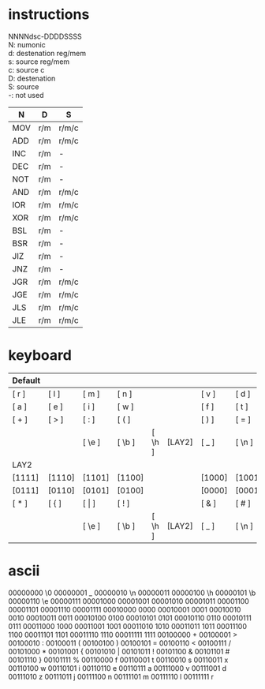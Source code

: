 
# instructions

NNNNdsc-DDDDSSSS  
N: numonic  
d: destenation reg/mem  
s: source reg/mem  
c: source c  
D: destenation  
S: source  
-: not used  

| N | D | S |
|---|---|---|
| MOV | r/m | r/m/c |
| ADD | r/m | r/m/c |
| INC | r/m | - |
| DEC | r/m | - |
| NOT | r/m | - |
| AND | r/m | r/m/c |
| IOR | r/m | r/m/c |
| XOR | r/m | r/m/c |
| BSL | r/m | - |
| BSR | r/m | - |
| JIZ | r/m | - |
| JNZ | r/m | - |
| JGR | r/m | r/m/c |
| JGE | r/m | r/m/c |
| JLS | r/m | r/m/c |
| JLE | r/m | r/m/c |

# keyboard

|Default|   |   |   |   |   |   |   |   |   |
|---|---|---|---|---|---|---|---|---|---|
|[ r  ]|[ l  ]|[ m  ]|[ n  ]|      |      |[ v  ]|[ d  ]|[ z  ]|[ j  ]| 111xxx
|[ a  ]|[ e  ]|[ i  ]|[ w  ]|      |      |[ f  ]|[ t  ]|[ s  ]|[ x  ]| 110xxx
|[ +  ]|[ >  ]|[ :  ]|[ (  ]|      |      |[ )  ]|[ =  ]|[ <  ]|[ /  ]| 100xxx
|      |      |[ \e ]|[ \b ]|[ \h ]|[LAY2]|[ _  ]|[ \n ]|      |      |
|LAY2|   |   |   |   |   |   |   |   |   |
|[1111]|[1110]|[1101]|[1100]|      |      |[1000]|[1001]|[1010]|[1011]| 011xxx
|[0111]|[0110]|[0101]|[0100]|      |      |[0000]|[0001]|[0010]|[0011]| 010xxx
|[ *  ]|[ {  ]|[ \| ]|[ !  ]|      |      |[ &  ]|[ #  ]|[ }  ]|[ %  ]| 101xxx
|      |      |[ \e ]|[ \b ]|[ \h ]|[LAY2]|[ _  ]|[ \n ]|      |      |

# ascii

00000000 \0
00000001 _
00000010 \n
00000011
00000100 \h
00000101 \b
00000110 \e
00000111
00001000
00001001
00001010
00001011
00001100
00001101
00001110
00001111
00010000 0000
00010001 0001
00010010 0010
00010011 0011
00010100 0100
00010101 0101
00010110 0110
00010111 0111
00011000 1000
00011001 1001
00011010 1010
00011011 1011
00011100 1100
00011101 1101
00011110 1110
00011111 1111
00100000 +
00100001 >
00100010 :
00100011 (
00100100 )
00100101 =
00100110 <
00100111 /
00101000 *
00101001 {
00101010 |
00101011 !
00101100 &
00101101 #
00101110 }
00101111 %
00110000 f
00110001 t
00110010 s
00110011 x
00110100 w
00110101 i
00110110 e
00110111 a
00111000 v
00111001 d
00111010 z
00111011 j
00111100 n
00111101 m
00111110 l
00111111 r
